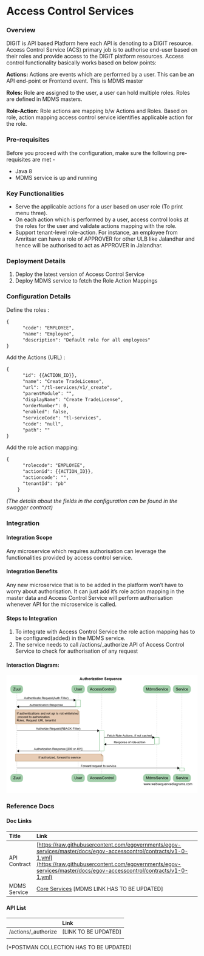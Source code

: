 # Access Control Services

### Overview <a id="Overview"></a>

DIGIT is API based Platform here each API is denoting to a DIGIT resource. Access Control Service \(ACS\) primary job is to authorise end-user based on their roles and provide access to the DIGIT platform resources. Access control functionality basically works based on below points:

**Actions:** Actions are events which are performed by a user. This can be an API end-point or Frontend event. This is MDMS master

**Roles:** Role are assigned to the user, a user can hold multiple roles. Roles are defined in MDMS masters.

**Role-Action:** Role actions are mapping b/w Actions and Roles. Based on role, action mapping access control service identifies applicable action for the role.

### Pre-requisites <a id="Pre-requisites"></a>

Before you proceed with the configuration, make sure the following pre-requisites are met -

* Java 8
*  MDMS service is up and running

### Key Functionalities <a id="Key-Functionalities"></a>

* Serve the applicable actions for a user based on user role \(To print menu three\).
* On each action which is performed by a user, access control looks at the roles for the user and validate actions mapping with the role.
* Support tenant-level role-action. For instance, an employee from Amritsar can have a role of APPROVER for other ULB like Jalandhar and hence will be authorised to act as APPROVER in Jalandhar.

### Deployment Details <a id="Deployment-Details"></a>

1. Deploy the latest version of Access Control Service
2. Deploy MDMS service to fetch the Role Action Mappings

### Configuration Details <a id="Configuration-Details"></a>

Define the roles :

```text
{
      "code": "EMPLOYEE",
      "name": "Employee",
      "description": "Default role for all employees"
}
```

Add the Actions \(URL\) :

```text
{
      "id": {{ACTION_ID}},
      "name": "Create TradeLicense",
      "url": "/tl-services/v1/_create",
      "parentModule": "",
      "displayName": "Create TradeLicense",
      "orderNumber": 0,
      "enabled": false,
      "serviceCode": "tl-services",
      "code": "null",
      "path": ""
}
```

Add the role action mapping:

```text
{
      "rolecode": "EMPLOYEE",
      "actionid": {{ACTION_ID}},
      "actioncode": "",
      "tenantId": "pb"
    }
```

_\(The details about the fields in the configuration can be found in the swagger contract\)_

### Integration <a id="Integration"></a>

#### Integration Scope <a id="Integration-Scope"></a>

Any microservice which requires authorisation can leverage the functionalities provided by access control service.

#### Integration Benefits <a id="Integration-Benefits"></a>

Any new microservice that is to be added in the platform won’t have to worry about authorisation. It can just add it’s role action mapping in the master data and Access Control Service will perform authorisation whenever API for the microservice is called.

#### Steps to Integration <a id="Steps-to-Integration"></a>

1. To integrate with Access Control Service the role action mapping has to be configured\(added\) in the MDMS service.
2. The service needs to call /actions/\_authorize API of Access Control Service to check for authorisation of any request

#### Interaction Diagram:  <a id="Interaction-Diagram:"></a>

![](../../../.gitbook/assets/image%20%2878%29.png)

### Reference Docs <a id="Reference-Docs"></a>

#### Doc Links <a id="Doc-Links"></a>

| **Title**  | **Link** |
| :--- | :--- |
|  API Contract |  [https://raw.githubusercontent.com/egovernments/egov-services/master/docs/egov-accesscontrol/contracts/v1-0-1.yml](https://raw.githubusercontent.com/egovernments/egov-services/master/docs/egov-accesscontrol/contracts/v1-0-1.yml) |
|  MDMS Service | [Core Services](https://digit-discuss.atlassian.net/wiki/spaces/DD/pages/647299090/Core+Services)  \[MDMS LINK HAS TO BE UPDATED\] |

#### API List <a id="API-List"></a>

|  | **Link** |
| :--- | :--- |
|  /actions/\_authorize |  \[LINK TO BE UPDATED\] |
|  |  |

\(\*POSTMAN COLLECTION HAS TO BE UPDATED\)

